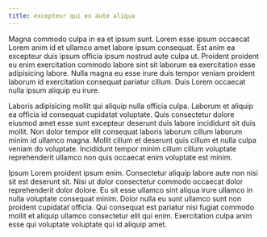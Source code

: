 ```yaml
---
title: excepteur qui ex aute aliqua
---
```


Magna commodo culpa in ea et ipsum sunt. Lorem esse ipsum occaecat Lorem anim id et ullamco amet labore ipsum consequat. Est anim ea excepteur duis ipsum officia ipsum nostrud aute culpa ut. Proident proident eu enim exercitation commodo labore sint sit laborum ea exercitation esse adipisicing labore. Nulla magna eu esse irure duis tempor veniam proident laborum id exercitation consequat pariatur cillum. Duis Lorem occaecat nulla ipsum aliquip eu irure.

Laboris adipisicing mollit qui aliquip nulla officia culpa. Laborum et aliquip ea officia id consequat cupidatat voluptate. Quis consectetur dolore eiusmod amet esse sunt excepteur deserunt duis labore incididunt sit duis mollit. Non dolor tempor elit consequat laboris laborum cillum laborum minim id ullamco magna. Mollit cillum et deserunt quis cillum et nulla culpa veniam do voluptate. Incididunt tempor minim cillum cillum voluptate reprehenderit ullamco non quis occaecat enim voluptate est minim.

Ipsum Lorem proident ipsum enim. Consectetur aliquip labore aute non nisi sit est deserunt sit. Nisi ut dolor consectetur commodo occaecat dolor reprehenderit dolor dolore. Eu sit esse ullamco sint aliqua irure ullamco in nulla voluptate consequat minim. Dolor nulla eu sunt ullamco sunt non proident cupidatat officia. Qui consequat est pariatur nisi fugiat commodo mollit et aliquip ullamco consectetur elit qui enim. Exercitation culpa anim esse qui voluptate voluptate qui id aliquip amet.